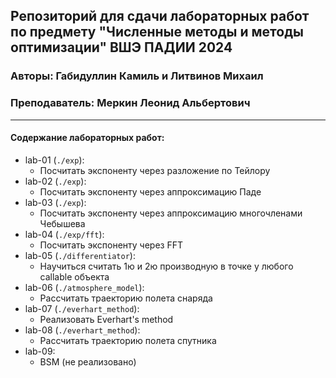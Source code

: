 ## Репозиторий для сдачи лабораторных работ по предмету "Численные методы и методы оптимизации" ВШЭ ПАДИИ 2024

### Авторы: Габидуллин Камиль и Литвинов Михаил

### Преподаватель: Меркин Леонид Альбертович

---

#### Содержание лабораторных работ:

- lab-01 (`./exp`):
    - Посчитать экспоненту через разложение по Тейлору
- lab-02 (`./exp`):
    - Посчитать экспоненту через аппроксимацию Паде
- lab-03 (`./exp`):
    - Посчитать экспоненту через аппроксимацию многочленами Чебышева
- lab-04 (`./exp/fft`):
    - Посчитать экспоненту через FFT
- lab-05 (`./differentiator`):
    - Научиться считать 1ю и 2ю производную в точке у любого callable объекта
- lab-06 (`./atmosphere_model`):
    - Рассчитать траекторию полета снаряда
- lab-07 (`./everhart_method`):
    - Реализовать Everhart's method
- lab-08 (`./everhart_method`):
    - Рассчитать траекторию полета спутника
- lab-09:
    - BSM (не реализовано)
